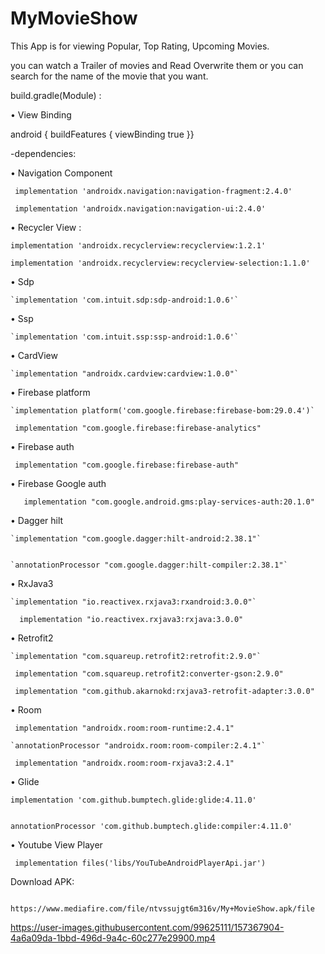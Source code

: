 # MyMovieShow


This App is for viewing Popular, Top Rating, Upcoming Movies.


you can watch a Trailer of movies and Read Overwrite them or you can search for the name of the movie that you want.


build.gradle(Module) :


• View Binding

   android {
   buildFeatures {
    viewBinding true
     }}


-dependencies:


• Navigation Component


` implementation 'androidx.navigation:navigation-fragment:2.4.0'`
 
 
` implementation 'androidx.navigation:navigation-ui:2.4.0'`

 
• Recycler View :
 
 
 `implementation 'androidx.recyclerview:recyclerview:1.2.1'`
    
    
 `implementation 'androidx.recyclerview:recyclerview-selection:1.1.0'`
 
 
• Sdp


    `implementation 'com.intuit.sdp:sdp-android:1.0.6'`


• Ssp


    `implementation 'com.intuit.ssp:ssp-android:1.0.6'`


• CardView


    `implementation "androidx.cardview:cardview:1.0.0"`


• Firebase platform
    
    `implementation platform('com.google.firebase:firebase-bom:29.0.4')`
    
    
   ` implementation "com.google.firebase:firebase-analytics"`
    
    
• Firebase auth


   ` implementation "com.google.firebase:firebase-auth"`


• Firebase Google auth


 `   implementation "com.google.android.gms:play-services-auth:20.1.0"`


• Dagger hilt


    `implementation "com.google.dagger:hilt-android:2.38.1"`
    
    
    `annotationProcessor "com.google.dagger:hilt-compiler:2.38.1"`


• RxJava3


    `implementation "io.reactivex.rxjava3:rxandroid:3.0.0"`
    
    
  `  implementation "io.reactivex.rxjava3:rxjava:3.0.0"`


• Retrofit2


    `implementation "com.squareup.retrofit2:retrofit:2.9.0"`
    
    
   ` implementation "com.squareup.retrofit2:converter-gson:2.9.0"`
    
    
   ` implementation "com.github.akarnokd:rxjava3-retrofit-adapter:3.0.0"`


• Room


   ` implementation "androidx.room:room-runtime:2.4.1"`
    
    
    `annotationProcessor "androidx.room:room-compiler:2.4.1"`
    
    
   ` implementation "androidx.room:room-rxjava3:2.4.1"`


• Glide


    implementation 'com.github.bumptech.glide:glide:4.11.0'
    
    
    annotationProcessor 'com.github.bumptech.glide:compiler:4.11.0'


• Youtube View Player


   ` implementation files('libs/YouTubeAndroidPlayerApi.jar')`
   
   
   Download APK:


        https://www.mediafire.com/file/ntvssujgt6m316v/My+MovieShow.apk/file
        
        
        


https://user-images.githubusercontent.com/99625111/157367904-4a6a09da-1bbd-496d-9a4c-60c277e29900.mp4

